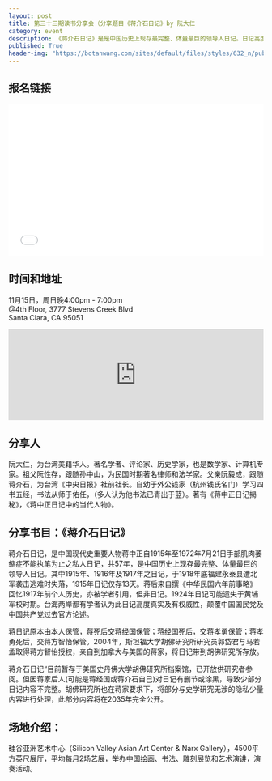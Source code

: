 ```yaml
---
layout: post
title: 第三十三期读书分享会（分享题目《蒋介石日记》by 阮大仁
category: event
description: 《蒋介石日记》是是中国历史上现存最完整、体量最巨的领导人日记。日记高度真实及有权威性，颠覆了中国国民党及中国共产党过去官方论述。
published: True
header-img: "https://botanwang.com/sites/default/files/styles/632_n/public/field/image/jiangjies_0.jpg?itok=2Qzf2XzO"
---
```


## 报名链接

<div style="width:100%; text-align:left;" ><iframe  src="//eventbrite.com/tickets-external?eid=19501737221&ref=etckt" frameborder="0" height="300" width="100%" vspace="0" hspace="0" marginheight="5" marginwidth="5" scrolling="auto" allowtransparency="true"></iframe></div>

## 时间和地址

11月15日，周日晚4:00pm - 7:00pm  
@4th Floor, 3777 Stevens Creek Blvd  
Santa Clara, CA 95051

<iframe width="100%" height="180" frameborder="0" style="border:0"
src="https://www.google.com/maps/embed/v1/place?q=3777%20Stevens%20Creek%20Blvd%20Santa%20Clara%2C%20CA%2095054&key=AIzaSyBU8Fpde0IWAvSPYuvrpcjOHm_8scuCusk" allowfullscreen></iframe>

## 分享人

阮大仁，为台湾美籍华人。著名学者、评论家、历史学家，也是数学家、计算机专家。祖父阮性存，跟随孙中山，为民国时期著名律师和法学家。父亲阮毅成，跟随蒋介石，为台湾《中央日报》社前社长。自幼于外公钱家（杭州钱氏名门）学习四书五经，书法从师于佑任，（多人认为他书法已青出于蓝）。著有《蒋中正日记揭秘》，《蒋中正日记中的当代人物》。

 


## 分享书目：《蒋介石日记》

蒋介石日记，是中国现代史重要人物蒋中正自1915年至1972年7月21日手部肌肉萎缩症不能执笔为止之私人日记，共57年，是中国历史上现存最完整、体量最巨的领导人日记。其中1915年、1916年及1917年之日记，于1918年底福建永泰县遭北军袭击逃难时失落，1915年日记仅存13天。蒋后来自撰《中华民国六年前事略》回忆1917年前个人历史，亦被学者引用，但非日记。1924年日记可能遗失于黄埔军校时期。台海两岸都有学者认为此日记高度真实及有权威性，颠覆中国国民党及中国共产党过去官方论述。


蒋日记原本由本人保管，蒋死后交蒋经国保管；蒋经国死后，交蒋孝勇保管；蒋孝勇死后，交蒋方智怡保管。2004年，斯坦福大学胡佛研究所研究员郭岱君与马若孟取得蒋方智怡授权，亲自到加拿大与美国的蒋家，将日记带到胡佛研究所存放。


蒋介石日记“目前暂存于美国史丹佛大学胡佛研究所档案馆，已开放供研究者参阅。但因蒋家后人(可能是蒋经国或蒋介石自己)对日记有删节或涂黑，导致少部分日记内容不完整。胡佛研究所也在蒋家要求下，将部分与史学研究无涉的隐私少量内容进行处理，此部分内容将在2035年完全公开。


## 场地介绍：
硅谷亚洲艺术中心（Silicon Valley Asian Art Center & Narx Gallery），4500平方英尺展厅，平均每月2场艺展，举办中国绘画、书法、雕刻展览和艺术演讲，演奏活动。
